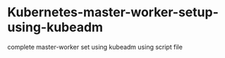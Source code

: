 # Kubernetes-master-worker-setup-using-kubeadm
complete master-worker set using kubeadm using script file 
